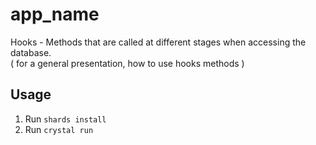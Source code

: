 # app_name

Hooks - Methods that are called at different stages when accessing the database.
<br>
( for a general presentation, how to use hooks methods )

## Usage

1. Run `shards install`
2. Run `crystal run`
